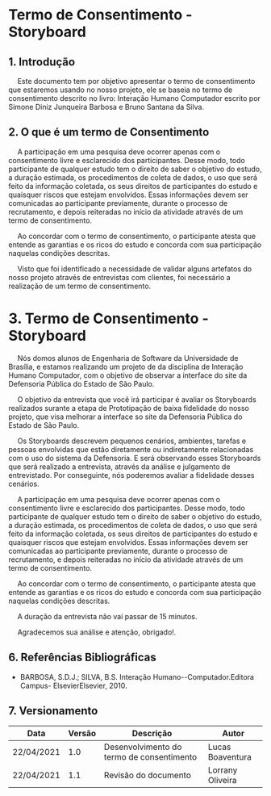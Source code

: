 # Termo de Consentimento - Storyboard

## 1. Introdução

<p> &emsp; Este documento tem por objetivo apresentar o termo de consentimento que estaremos usando no nosso projeto, ele se baseia no termo de consentimento descrito no livro: Interação Humano Computador escrito por Simone Diniz Junqueira Barbosa e Bruno Santana da Silva.</p>

## 2. O que é um termo de Consentimento

<p> &emsp; A participação em uma pesquisa deve ocorrer apenas com o consentimento livre e esclarecido dos participantes. Desse modo, todo participante de qualquer estudo tem o direito de saber o objetivo do estudo, a duração estimada, os procedimentos de coleta de dados, o uso que será feito da informação coletada, os seus direitos de participantes do estudo e quaisquer riscos que estejam envolvidos. Essas informações devem ser comunicadas ao participante previamente, durante o processo de recrutamento, e depois reiteradas no início da atividade através de um termo de consentimento.</p>

<p>&emsp; Ao concordar com o termo de consentimento, o participante atesta que entende as garantias e os ricos do estudo e concorda com sua participação naquelas condições descritas.</p>

<p>&emsp; Visto que foi identificado a necessidade de validar alguns artefatos do nosso projeto através de entrevistas com clientes, foi necessário a realização de um termo de consentimento.</p>

# 3. Termo de Consentimento - Storyboard

<p>&emsp; Nós domos alunos de Engenharia de Software  da Universidade de Brasília, e estamos realizando um projeto de da disciplina de Interação Humano Computador, com o objetivo de observar a interface do site da Defensoria Pública do Estado de São Paulo.</p>

<p>&emsp; O objetivo da entrevista que você irá participar é avaliar os Storyboards realizados surante a etapa de Prototipação de baixa fidelidade do nosso projeto, que visa melhorar a interface so site da Defensoria Pública do Estado de São Paulo.</p>

<p>&emsp; Os Storyboards descrevem pequenos cenários, ambientes, tarefas e pessoas envolvidas que estão diretamente ou indiretamente relacionadas com o uso do sistema da Defensoria. E será observando esses Storyboards que será realizado a entrevista, através da análise e julgamento de entrevistado. Por conseguinte, nós poderemos avaliar a fidelidade desses cenários.</p>

<p> &emsp; A participação em uma pesquisa deve ocorrer apenas com o consentimento livre e esclarecido dos participantes. Desse modo, todo participante de qualquer estudo tem o direito de saber o objetivo do estudo, a duração estimada, os procedimentos de coleta de dados, o uso que será feito da informação coletada, os seus direitos de participantes do estudo e quaisquer riscos que estejam envolvidos. Essas informações devem ser comunicadas ao participante previamente, durante o processo de recrutamento, e depois reiteradas no início da atividade através de um termo de consentimento.</p>

<p>&emsp; Ao concordar com o termo de consentimento, o participante atesta que entende as garantias e os ricos do estudo e concorda com sua participação naquelas condições descritas.</p>

<p>&emsp; A duração da entrevista não vai passar de 15 minutos.</p>

<p>&emsp; Agradecemos sua análise e atenção, obrigado!.</p>

## 6. Referências Bibliográficas

- BARBOSA, S.D.J.; SILVA, B.S. Interação Humano--Computador.Editora Campus- ElsevierElsevier, 2010.

## 7. Versionamento

| Data       | Versão | Descrição                                 | Autor            |
| ---------- | ------ | ----------------------------------------- | ---------------- |
| 22/04/2021 | 1.0    | Desenvolvimento do termo de consentimento | Lucas Boaventura |
| 22/04/2021 | 1.1    | Revisão do documento | Lorrany Oliveira |


